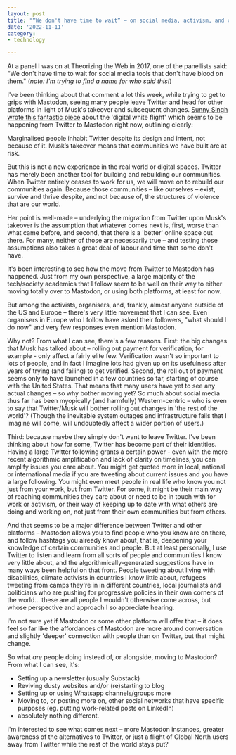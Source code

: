 ```yaml
---
layout: post
title: "“We don't have time to wait” – on social media, activism, and community building"
date: '2022-11-11'
category:
- technology

---
```


At a panel I was on at Theorizing the Web in 2017, one of the panellists said: "We don't have time to wait for social media tools that don't have blood on them." (*note: I'm trying to find a name for who said this!*)

I've been thinking about that comment a lot this week, while trying to get to grips with Mastodon, seeing many people leave Twitter and head for other platforms in light of Musk's takeover and subsequent changes. [Sunny Singh wrote this fantastic piece](https://www.opendemocracy.net/en/twitter-blue-ticks-elon-musk-white-people-leaving/) about the 'digital white flight' which seems to be happening from Twitter to Mastodon right now, outlining clearly: 

<quote>Marginalised people inhabit Twitter despite its design and intent, not because of it. Musk’s takeover means that communities we have built are at risk.

But this is not a new experience in the real world or digital spaces. Twitter has merely been another tool for building and rebuilding our communities. When Twitter entirely ceases to work for us, we will move on to rebuild our communities again. Because those communities – like ourselves – exist, survive and thrive despite, and not because of, the structures of violence that are our world.</quote>

Her point is well-made – underlying the migration from Twitter upon Musk's takeover is the assumption that whatever comes next is, first, worse than what came before, and second, that there is a 'better' online space out there. For many, neither of those are necessarily true – and testing those assumptions also takes a great deal of labour and time that some don't have. 

It's been interesting to see how the move from Twitter to Mastodon has happened. Just from my own perspective, a large majority of the tech/society academics that I follow seem to be well on their way to either moving totally over to Mastodon, or using both platforms, at least for now. 

But among the activists, organisers, and, frankly, almost anyone outside of the US and Europe – there's very little movement that I can see. Even organisers in Europe who I follow have asked their followers, "what should I do now" and very few responses even mention Mastodon. 

Why not? From what I can see, there's a few reasons. First: the big changes that Musk has talked about – rolling out payment for verification, for example - only affect a fairly elite few. Verification wasn't so important to lots of people, and in fact I imagine lots had given up on its usefulness after years of trying (and failing) to get verified. Second, the roll out of payment seems only to have launched in a few countries so far, starting of course with the United States. That means that many users have yet to see any actual changes – so why bother moving yet? So much about social media thus far has been myopically (and harmfully) Western-centric – who is even to say that Twitter/Musk will bother rolling out changes in 'the rest of the world'? (Though the inevitable system outages and infrastructure fails that I imagine will come, will undoubtedly affect a wider portion of users.)

Third: because maybe they simply don't want to leave Twitter. I've been thinking about how for some, Twitter has become part of their identities. Having a large Twitter following grants a certain power - even with the more recent algorithmic amplification and lack of clarity on timelines, you can amplify issues you care about. You might get quoted more in local, national or international media if you are tweeting about current issues and you have a large following. You might even meet people in real life who know you not just from your work, but from Twitter. For some, it might be their main way of reaching communities they care about or need to be in touch with for work or activism, or their way of keeping up to date with what others are doing and working on, not just from their own communities but from others. 

And that seems to be a major difference between Twitter and other platforms – Mastodon allows you to find people who you know are on there, and follow hashtags you already know about, that is, deepening your knowledge of certain communities and people. But at least personally, I use Twitter to listen and learn from all sorts of people and communities I know very little about, and the algorithmically-generated suggestions have in many ways been helpful on that front. People tweeting about living with disabilities, climate activists in countries I know little about, refugees tweeting from camps they're in in different countries, local journalists and politicians who are pushing for progressive policies in their own corners of the world... these are all people I wouldn't otherwise come across, but whose perspective and approach I so appreciate hearing. 

I'm not sure yet if Mastodon or some other platform will offer that – it does feel so far like the affordances of Mastodon are more around conversation and slightly 'deeper' connection with people than on Twitter, but that might change. 

So what *are* people doing instead of, or alongside, moving to Mastodon? From what I can see, it's: 

* Setting up a newsletter (usually Substack)
* Reviving dusty websites and/or (re)starting to blog
* Setting up or using Whatsapp channels/groups more
* Moving to, or posting more on, other social networks that have specific purposes (eg. putting work-related posts on LinkedIn)
* absolutely nothing different. 

I'm interested to see what comes next – more Mastodon instances, greater awareness of the alternatives to Twitter, or just a flight of Global North users away from Twitter while the rest of the world stays put? 

